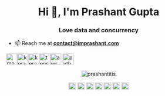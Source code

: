 <h1 align="center">Hi 👋, I'm Prashant Gupta</h1>
<h3 align="center">Love data and concurrency</h3>

- 📫 Reach me at **contact@imprashant.com**


<p align="left">  <img src=https://icongr.am/devicon/mongodb-original.svg?size=35&color=fbff00 alt=mongo width="30" height="30"/><img src=https://icongr.am/simple/keras.svg?size=35&color=e31616&colored=false alt=keras width="30" height="30"/><img src=https://icongr.am/simple/pytorch.svg?size=35&color=fb8e8e&colored=false alt=keras width="30" height="30"/><img src=https://icongr.am/simple/tensorflow.svg?size=35&color=ffa500&colored=false alt=tensorflow width="30" height="30"/><img src=https://icongr.am/devicon/amazonwebservices-original.svg?size=35&color=fbff00 alt=aws width="30" height="30"/>  <img src=https://icongr.am/devicon/python-original.svg?size=35&color=fbff00 alt=python width="30" height="30"/> </p><p align="center"> <img src=https://github-readme-stats.vercel.app/api?username=prashantitis&show_icons=true alt=prashantitis /> </p>

<p align="center">
<a href=https://dev.to/prashantitis target="blank"><img align="center" src=https://cdn.jsdelivr.net/npm/simple-icons@3.0.1/icons/dev-dot-to.svg alt="prashantitis" height="20" width="20" /></a>
<a href=https://twitter.com/prashantitis target="blank"><img align="center" src=https://cdn.jsdelivr.net/npm/simple-icons@3.0.1/icons/twitter.svg alt="prashantitis" height="20" width="20" /></a>
<a href=https://linkedin.com/in/prashantitis target="blank"><img align="center" src=https://cdn.jsdelivr.net/npm/simple-icons@3.0.1/icons/linkedin.svg alt="prashantitis" height="20" width="20" /></a>
<a href=https://stackoverflow.com/prashantitis target="blank"><img align="center" src=https://cdn.jsdelivr.net/npm/simple-icons@3.0.1/icons/stackoverflow.svg alt="prashantitis" height="20" width="20" /></a>
<a href=https://kaggle.com/prashantitis target="blank"><img align="center" src=https://cdn.jsdelivr.net/npm/simple-icons@3.0.1/icons/kaggle.svg alt="prashantitis" height="20" width="20" /></a>
<a href=https://fb.com/prashantitis target="blank"><img align="center" src=https://cdn.jsdelivr.net/npm/simple-icons@3.0.1/icons/facebook.svg alt="prashantitis" height="20" width="20" /></a>
<a href=https://instagram.com/prashantitis target="blank"><img align="center" src=https://cdn.jsdelivr.net/npm/simple-icons@3.0.1/icons/instagram.svg alt="prashantitis" height="20" width="20" /></a>
</p>
